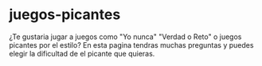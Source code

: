 # juegos-picantes
¿Te gustaria jugar a juegos como "Yo nunca" "Verdad o Reto" o juegos picantes por el estilo? En esta pagina tendras muchas preguntas y puedes elegir la dificultad de el picante que quieras.
